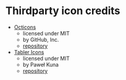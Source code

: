 # Thirdparty icon credits

- [Octicons](https://primer.style/foundations/icons)
  - licensed under MIT
  - by GitHub, Inc.
  - [repository](https://github.com/primer/octicons)
- [Tabler Icons](https://tabler.io/icons)
  - licensed under MIT
  - by Paweł Kuna
  - [repository](https://github.com/tabler/tabler-icons)
